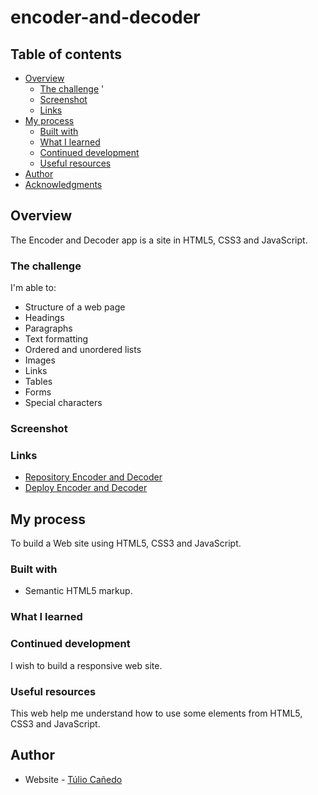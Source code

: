 # encoder-and-decoder

## Table of contents

- [Overview](#overview)
  - [The challenge](#the-challenge) '
  - [Screenshot](#screenshot)
  - [Links](#links)
- [My process](#my-process)
  - [Built with](#built-with)
  - [What I learned](#what-i-learned)
  - [Continued development](#continued-development)
  - [Useful resources](#useful-resources)
- [Author](#author)
- [Acknowledgments](#acknowledgments)

## Overview
The Encoder and Decoder app is a site in HTML5, CSS3 and JavaScript.

### The challenge

I'm able to:

- Structure of a web page
- Headings
- Paragraphs
- Text formatting
- Ordered and unordered lists
- Images 
- Links
- Tables
- Forms
- Special characters

### Screenshot


### Links

- [Repository Encoder and Decoder](https://github.com/tuliocanedo/encoder-and-decoder)
- [Deploy Encoder and Decoder](https://encoder-and-decoder-8jkbztz3p-tuliocanedo.vercel.app/)

## My process

To build a Web site using HTML5, CSS3 and JavaScript.

### Built with

- Semantic HTML5 markup.

### What I learned


### Continued development

I wish to build a responsive web site.

### Useful resources

This web help me understand how to use some elements from HTML5, CSS3 and JavaScript.

## Author

- Website - [Túlio Cañedo](https://github.com/tuliocanedo)

